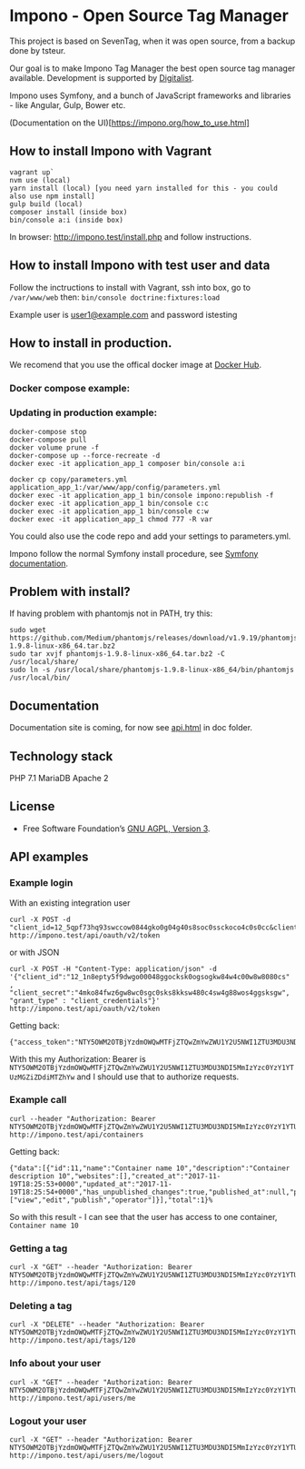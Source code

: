 # Impono - Open Source Tag Manager

This project is based on SevenTag, when it was open source, from a backup done by tsteur.

Our goal is to make Impono Tag Manager the best open source tag manager available.
Development is supported by [Digitalist](https://digitalist.se/).

Impono uses Symfony, and a bunch of JavaScript frameworks and libraries - like Angular, Gulp, Bower etc.

(Documentation on the UI)[https://impono.org/how_to_use.html]

## How to install Impono with Vagrant
```
vagrant up`
nvm use (local)
yarn install (local) [you need yarn installed for this - you could also use npm install]
gulp build (local)
composer install (inside box)
bin/console a:i (inside box)
```

In browser: http://impono.test/install.php and follow instructions.

## How to install Impono with test user and data

Follow the inctructions to install with Vagrant, ssh into box, go to `/var/www/web` then:
```bin/console doctrine:fixtures:load```

Example user is user1@example.com and password istesting

## How to install in production.
We recomend that you use the offical docker image at [Docker Hub](https://hub.docker.com/r/digitalist/impono/).


### Docker compose example:

### Updating in production example:
```
docker-compose stop
docker-compose pull
docker volume prune -f
docker-compose up --force-recreate -d
docker exec -it application_app_1 composer bin/console a:i

docker cp copy/parameters.yml application_app_1:/var/www/app/config/parameters.yml
docker exec -it application_app_1 bin/console impono:republish -f
docker exec -it application_app_1 bin/console c:c
docker exec -it application_app_1 bin/console c:w
docker exec -it application_app_1 chmod 777 -R var
```

You could also use the code repo and add your settings to parameters.yml.

Impono follow the normal Symfony install procedure, see [Symfony documentation](https://symfony.com/doc/3.4/deployment.html).

## Problem with install?
If having problem with phantomjs not in PATH, try this:
```
sudo wget  https://github.com/Medium/phantomjs/releases/download/v1.9.19/phantomjs-1.9.8-linux-x86_64.tar.bz2
sudo tar xvjf phantomjs-1.9.8-linux-x86_64.tar.bz2 -C /usr/local/share/
sudo ln -s /usr/local/share/phantomjs-1.9.8-linux-x86_64/bin/phantomjs /usr/local/bin/
```

## Documentation
Documentation site is coming, for now see [api.html](..doc/api.html) in doc folder.

## Technology stack
PHP 7.1
MariaDB
Apache 2

## License
- Free Software Foundation’s [GNU AGPL, Version 3](LICENSE).


## API examples

### Example login
With an existing integration user

```
curl -X POST -d "client_id=12_5qpf73hq93swccow0844gko0g04g40s8soc0ssckoco4c0s0cc&client_secret=5rpg2t9bszs4g4o44gksgw8ggc8coo8408s080ko8kcgcwcggs&grant_type=client_credentials" http://impono.test/api/oauth/v2/token
```

or with JSON

```
curl -X POST -H "Content-Type: application/json" -d '{"client_id":"12_1n8epty5f9dwgo00048ggocksk0ogsogkw84w4c00w8w8080cs" , "client_secret":"4mko84fwz6gw8wc0sgc0sks8kksw480c4sw4g88wos4ggsksgw", "grant_type" : "client_credentials"}' http://impono.test/api/oauth/v2/token

```

Getting back:
```
{"access_token":"NTY5OWM2OTBjYzdmOWQwMTFjZTQwZmYwZWU1Y2U5NWI1ZTU3MDU3NDI5MmIzYzc0YzY1YTUzMGZiZDdiMTZhYw","expires_in":3600,"token_type":"bearer","scope":"user"}%   
```

With this my Authorization: Bearer is `NTY5OWM2OTBjYzdmOWQwMTFjZTQwZmYwZWU1Y2U5NWI1ZTU3MDU3NDI5MmIzYzc0YzY1YTUzMGZiZDdiMTZhYw` and I should use that to authorize requests.

### Example call

```
curl --header "Authorization: Bearer NTY5OWM2OTBjYzdmOWQwMTFjZTQwZmYwZWU1Y2U5NWI1ZTU3MDU3NDI5MmIzYzc0YzY1YTUzMGZiZDdiMTZhYw" http://impono.test/api/containers
```

Getting back:

```
{"data":[{"id":11,"name":"Container name 10","description":"Container description 10","websites":[],"created_at":"2017-11-19T18:25:53+0000","updated_at":"2017-11-19T18:25:54+0000","has_unpublished_changes":true,"published_at":null,"permissions":["view","edit","publish","operator"]}],"total":1}%
```

So with this result - I can see that the user has access to one container, `Container name 10`

### Getting a tag

```
curl -X "GET" --header "Authorization: Bearer NTY5OWM2OTBjYzdmOWQwMTFjZTQwZmYwZWU1Y2U5NWI1ZTU3MDU3NDI5MmIzYzc0YzY1YTUzMGZiZDdiMTZhYw" http://impono.test/api/tags/120
```

### Deleting a tag

```
curl -X "DELETE" --header "Authorization: Bearer NTY5OWM2OTBjYzdmOWQwMTFjZTQwZmYwZWU1Y2U5NWI1ZTU3MDU3NDI5MmIzYzc0YzY1YTUzMGZiZDdiMTZhYw" http://impono.test/api/tags/120
```

### Info about your user

```
curl -X "GET" --header "Authorization: Bearer NTY5OWM2OTBjYzdmOWQwMTFjZTQwZmYwZWU1Y2U5NWI1ZTU3MDU3NDI5MmIzYzc0YzY1YTUzMGZiZDdiMTZhYw" http://impono.test/api/users/me
```

### Logout your user

```
curl -X "GET" --header "Authorization: Bearer NTY5OWM2OTBjYzdmOWQwMTFjZTQwZmYwZWU1Y2U5NWI1ZTU3MDU3NDI5MmIzYzc0YzY1YTUzMGZiZDdiMTZhYw" http://impono.test/api/users/me/logout
```
